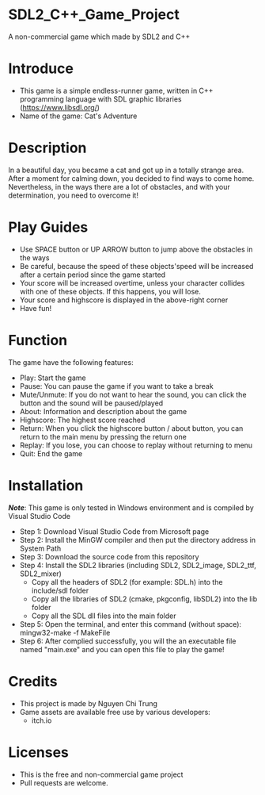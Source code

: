 # SDL2_C++_Game_Project

A non-commercial game which made by SDL2 and C++

# Introduce

- This game is a simple endless-runner game,  written in C++ programming language with SDL graphic libraries (https://www.libsdl.org/)
- Name of the game: Cat's Adventure

# Description

In a beautiful day, you became a cat and got up in a totally strange area. After a moment for calming down, you decided to find ways to come home. Nevertheless, in the ways there are a lot of obstacles, and with your determination, you need to overcome it!

# Play Guides 

- Use SPACE button or UP ARROW button to jump above the obstacles in the ways
- Be careful, because the speed of these objects'speed will be increased after a certain period since the game started
- Your score will be increased overtime, unless your character collides with one of these objects. If this happens, you will lose.
- Your score and highscore is displayed in the above-right corner
- Have fun!

# Function

The game have the following features:
- Play: Start the game
- Pause: You can pause the game if you want to take a break
- Mute/Unmute: If you do not want to hear the sound, you can click the button and the sound will be paused/played
- About: Information and description about the game
- Highscore: The highest score reached
- Return: When you click the highscore button / about button, you can return to the main menu by pressing the return one
- Replay: If you lose, you can choose to replay without returning to menu
- Quit: End the game

# Installation

***Note***: This game is only tested in Windows environment and is compiled by Visual Studio Code

- Step 1: Download Visual Studio Code from Microsoft page
- Step 2: Install the MinGW compiler and then put the directory address in System Path
- Step 3: Download the source code from this repository
- Step 4: Install the SDL2 libraries (including SDL2, SDL2_image, SDL2_ttf, SDL2_mixer)
    - Copy all the headers of SDL2 (for example: SDL.h) into the include/sdl folder
    - Copy all the libraries of SDL2 (cmake, pkgconfig, libSDL2) into the lib folder
    - Copy all the SDL dll files into the main folder
- Step 5: Open the terminal, and enter this command (without space): mingw32-make -f MakeFile
- Step 6: After complied successfully, you will the an executable file named "main.exe" and you can open this file to play the game!

# Credits

- This project is made by Nguyen Chi Trung
- Game assets are available free use by various developers:
    - itch.io
 
# Licenses

- This is the free and non-commercial game project
- Pull requests are welcome.

